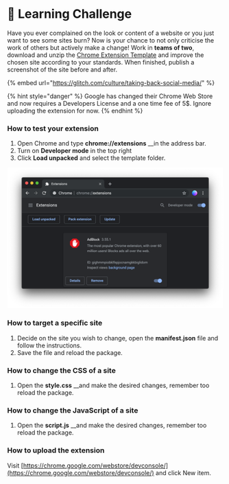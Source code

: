 # 🥇 Learning Challenge

Have you ever complained on the look or content of a website or you just want to see some sites burn? Now is your chance to not only criticise the work of others but actively make a change! Work in **teams of two**, download and unzip the [Chrome Extension Template](https://github.com/jonasjohansson/template-chrome-extension) and improve the chosen site according to your standards. When finished, publish a screenshot of the site before and after.

{% embed url="https://glitch.com/culture/taking-back-social-media/" %}

{% hint style="danger" %}
Google has changed their Chrome Web Store and now requires a Developers License and a one time fee of 5$. Ignore uploading the extension for now.
{% endhint %}

### How to test your extension

1. Open Chrome and type **chrome://extensions** __in the address bar.
2. Turn on **Developer mode** in the top right
3. Click **Load unpacked** and select the template folder.

![](../../.gitbook/assets/screenshot-2019-09-24-at-21.49.15.png)

### How to target a specific site

1. Decide on the site you wish to change, open the **manifest.json** file and follow the instructions.
2. Save the file and reload the package.

### How to change the CSS of a site

1. Open the **style.css** __and make the desired changes, remember too reload the package.

### How to change the JavaScript of a site

1. Open the **script.js** __and make the desired changes, remember too reload the package.

### How to upload the extension

Visit [https://chrome.google.com/webstore/devconsole/](https://chrome.google.com/webstore/devconsole/) and click New item.



